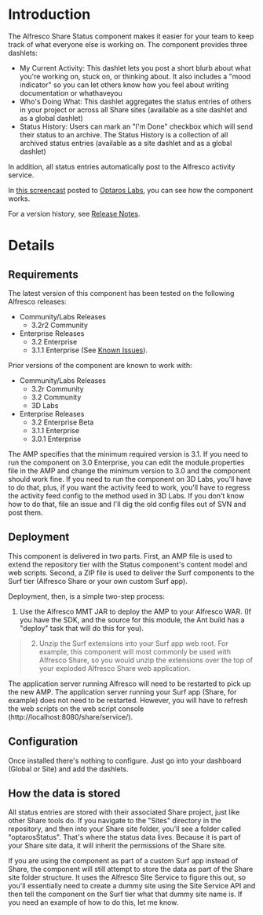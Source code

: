 # Introduction #

The Alfresco Share Status component makes it easier for your team to keep track of what everyone else is working on. The component provides three dashlets:

  * My Current Activity: This dashlet lets you post a short blurb about what you're working on, stuck on, or thinking about. It also includes a "mood indicator" so you can let others know how you feel about writing documentation or whathaveyou
  * Who's Doing What: This dashlet aggregates the status entries of others in your project or across all Share sites (available as a site dashlet and as a global dashlet)
  * Status History: Users can mark an "I'm Done" checkbox which will send their status to an archive. The Status History is a collection of all archived status entries (available as a site dashlet and as a global dashlet)

In addition, all status entries automatically post to the Alfresco activity service.

In [this screencast](http://labs.optaros.com/2009/02/19/enterprise-collaboration-alfresco-share-screencast-part-two) posted to [Optaros Labs](http://labs.optaros.com), you can see how the component works.

For a version history, see [Release Notes](ReleaseNotes.md).

# Details #

## Requirements ##

The latest version of this component has been tested on the following Alfresco releases:

  * Community/Labs Releases
    * 3.2r2 Community
  * Enterprise Releases
    * 3.2 Enterprise
    * 3.1.1 Enterprise (See [Known Issues](KnownIssues.md)).

Prior versions of the component are known to work with:

  * Community/Labs Releases
    * 3.2r Community
    * 3.2 Community
    * 3D Labs
  * Enterprise Releases
    * 3.2 Enterprise Beta
    * 3.1.1 Enterprise
    * 3.0.1 Enterprise

The AMP specifies that the minimum required version is 3.1. If you need to run the component on 3.0 Enterprise, you can edit the module.properties file in the AMP and change the minimum version to 3.0 and the component should work fine. If you need to run the component on 3D Labs, you'll have to do that, plus, if you want the activity feed to work, you'll have to regress the activity feed config to the method used in 3D Labs. If you don't know how to do that, file an issue and I'll dig the old config files out of SVN and post them.

## Deployment ##

This component is delivered in two parts. First, an AMP file is used to extend the repository tier with the Status component's content model and web scripts. Second, a ZIP file is used to deliver the Surf components to the Surf tier (Alfresco Share or your own custom Surf app).

Deployment, then, is a simple two-step process:
  1. Use the Alfresco MMT JAR to deploy the AMP to your Alfresco WAR. (If you have the SDK, and the source for this module, the Ant build has a "deploy" task that will do this for you).
> 2. Unzip the Surf extensions into your Surf app web root. For example, this component will most commonly be used with Alfresco Share, so you would unzip the extensions over the top of your exploded Alfresco Share web application.

The application server running Alfresco will need to be restarted to pick up the new AMP. The application server running your Surf app (Share, for example) does not need to be restarted. However, you will have to refresh the web scripts on the web script console (http://localhost:8080/share/service/).

## Configuration ##

Once installed there's nothing to configure. Just go into your dashboard (Global or Site) and add the dashlets.

## How the data is stored ##

All status entries are stored with their associated Share project, just like other Share tools do. If you navigate to the "Sites" directory in the repository, and then into your Share site folder, you'll see a folder called "optarosStatus". That's where the status data lives. Because it is part of your Share site data, it will inherit the permissions of the Share site.

If you are using the component as part of a custom Surf app instead of Share, the component will still attempt to store the data as part of the Share site folder structure. It uses the Alfresco Site Service to figure this out, so you'll essentially need to create a dummy site using the Site Service API and then tell the component on the Surf tier what that dummy site name is. If you need an example of how to do this, let me know.